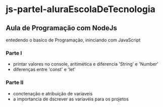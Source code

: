# js-parteI-aluraEscolaDeTecnologia

## Aula de Programação com NodeJs 

entedendo o basíco de Programação, ininciando com JavaScript

 ### Parte I
 - printar valores no console, aritimética e diferencia 'String' e 'Number'
 - diferenças entre 'const' e 'let'

 ### Parte II
 - conctenação e atribuição de variaveis
 - a importancia de dscrever as variavéis para os projetos


